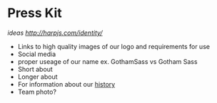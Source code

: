 # Press Kit

_ideas http://harpjs.com/identity/_

* Links to high quality images of our logo and requirements for use
* Social media
* proper useage of our name ex. GothamSass vs Gotham Sass
* Short about
* Longer about
* For information about our [history](/history)
* Team photo?
